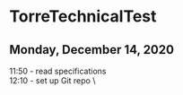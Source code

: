 # TorreTechnicalTest

## Monday, December 14, 2020
11:50 - read specifications \
12:10 - set up Git repo \
